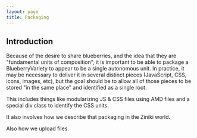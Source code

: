 ```yaml
---
layout: page
title: Packaging
---
```


## Introduction

Because of the desire to share blueberries, and the idea that they are
"fundamental units of composition", it is important to be able to
package a BlueberryVariety to appear to be a single autonomous unit.  In
practice, it may be necessary to deliver it in several distinct pieces
(JavaScript, CSS, icons, images, etc), but the goal should be to allow
all of those pieces to be stored "in the same place" and identified as
a single root.

This includes things like modularizing JS & CSS files using AMD files
and a special div class to identify the CSS units.

It also involves how we describe that packaging in the Ziniki world.

Also how we upload files.
